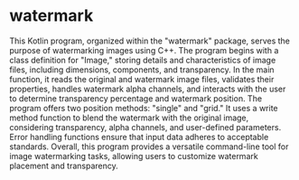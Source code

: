 # watermark

This Kotlin program, organized within the "watermark" package, serves the purpose of watermarking images using C++. The program begins with a class definition for "Image," storing details and characteristics of image files, including dimensions, components, and transparency. In the main function, it reads the original and watermark image files, validates their properties, handles watermark alpha channels, and interacts with the user to determine transparency percentage and watermark position. The program offers two position methods: "single" and "grid." It uses a write method function to blend the watermark with the original image, considering transparency, alpha channels, and user-defined parameters. Error handling functions ensure that input data adheres to acceptable standards. Overall, this program provides a versatile command-line tool for image watermarking tasks, allowing users to customize watermark placement and transparency.
